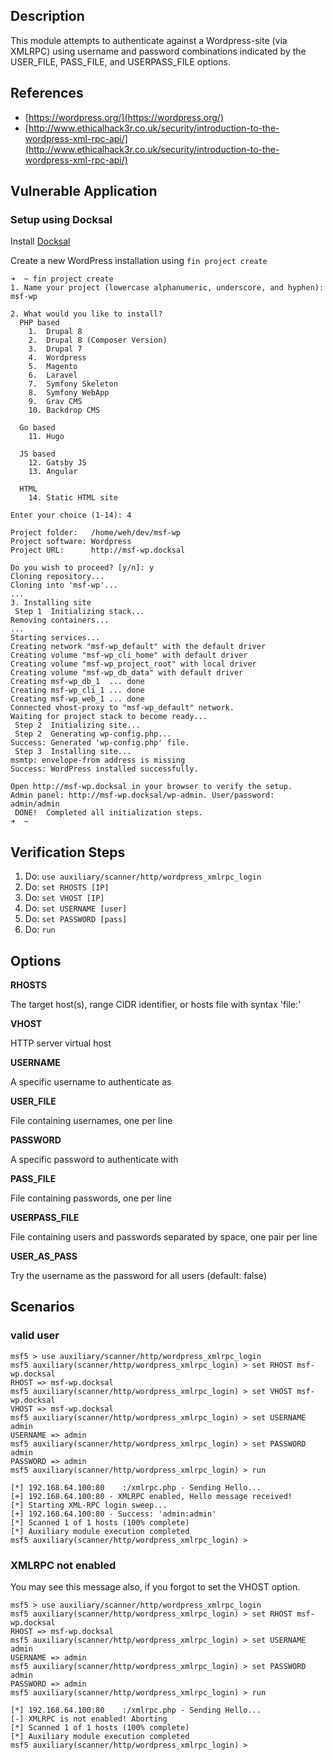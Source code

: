 ## Description
  This module attempts to authenticate against a Wordpress-site (via 
  XMLRPC) using username and password combinations indicated by the 
  USER_FILE, PASS_FILE, and USERPASS_FILE options.

## References
* [https://wordpress.org/](https://wordpress.org/)
* [http://www.ethicalhack3r.co.uk/security/introduction-to-the-wordpress-xml-rpc-api/](http://www.ethicalhack3r.co.uk/security/introduction-to-the-wordpress-xml-rpc-api/)

## Vulnerable Application

### Setup using Docksal
Install [Docksal](https://docksal.io/)

Create a new WordPress installation using `fin project create`

```
➜  ~ fin project create                  
1. Name your project (lowercase alphanumeric, underscore, and hyphen): msf-wp

2. What would you like to install?
  PHP based
    1.  Drupal 8
    2.  Drupal 8 (Composer Version)
    3.  Drupal 7
    4.  Wordpress
    5.  Magento
    6.  Laravel
    7.  Symfony Skeleton
    8.  Symfony WebApp
    9.  Grav CMS
    10. Backdrop CMS

  Go based
    11. Hugo

  JS based
    12. Gatsby JS
    13. Angular

  HTML
    14. Static HTML site

Enter your choice (1-14): 4

Project folder:   /home/weh/dev/msf-wp
Project software: Wordpress
Project URL:      http://msf-wp.docksal

Do you wish to proceed? [y/n]: y
Cloning repository...
Cloning into 'msf-wp'...
...
3. Installing site
 Step 1  Initializing stack...
Removing containers...
...
Starting services...
Creating network "msf-wp_default" with the default driver
Creating volume "msf-wp_cli_home" with default driver
Creating volume "msf-wp_project_root" with local driver
Creating volume "msf-wp_db_data" with default driver
Creating msf-wp_db_1  ... done
Creating msf-wp_cli_1 ... done
Creating msf-wp_web_1 ... done
Connected vhost-proxy to "msf-wp_default" network.
Waiting for project stack to become ready...
 Step 2  Initializing site...
 Step 2  Generating wp-config.php...
Success: Generated 'wp-config.php' file.
 Step 3  Installing site...
msmtp: envelope-from address is missing
Success: WordPress installed successfully.

Open http://msf-wp.docksal in your browser to verify the setup.
Admin panel: http://msf-wp.docksal/wp-admin. User/password: admin/admin  
 DONE!  Completed all initialization steps.
➜  ~ 
```

## Verification Steps

1. Do: ```use auxiliary/scanner/http/wordpress_xmlrpc_login```
2. Do: ```set RHOSTS [IP]```
3. Do: ```set VHOST [IP]```
4. Do: ```set USERNAME [user]```
5. Do: ```set PASSWORD [pass]```
6. Do: ```run```

## Options

**RHOSTS**

The target host(s), range CIDR identifier, or hosts file with syntax 'file:<path>'

**VHOST**

HTTP server virtual host

**USERNAME**

A specific username to authenticate as

**USER_FILE**

File containing usernames, one per line

**PASSWORD**

A specific password to authenticate with

**PASS_FILE**

File containing passwords, one per line

**USERPASS_FILE**

File containing users and passwords separated by space, one pair per line

**USER_AS_PASS**

Try the username as the password for all users (default: false)


## Scenarios

### valid user
```
msf5 > use auxiliary/scanner/http/wordpress_xmlrpc_login 
msf5 auxiliary(scanner/http/wordpress_xmlrpc_login) > set RHOST msf-wp.docksal
RHOST => msf-wp.docksal
msf5 auxiliary(scanner/http/wordpress_xmlrpc_login) > set VHOST msf-wp.docksal
VHOST => msf-wp.docksal
msf5 auxiliary(scanner/http/wordpress_xmlrpc_login) > set USERNAME admin
USERNAME => admin
msf5 auxiliary(scanner/http/wordpress_xmlrpc_login) > set PASSWORD admin
PASSWORD => admin
msf5 auxiliary(scanner/http/wordpress_xmlrpc_login) > run

[*] 192.168.64.100:80    :/xmlrpc.php - Sending Hello...
[+] 192.168.64.100:80 - XMLRPC enabled, Hello message received!
[*] Starting XML-RPC login sweep...
[+] 192.168.64.100:80 - Success: 'admin:admin'
[*] Scanned 1 of 1 hosts (100% complete)
[*] Auxiliary module execution completed
msf5 auxiliary(scanner/http/wordpress_xmlrpc_login) > 

```


### XMLRPC not enabled

You may see this message also, if you forgot to set the VHOST option.


```
msf5 > use auxiliary/scanner/http/wordpress_xmlrpc_login 
msf5 auxiliary(scanner/http/wordpress_xmlrpc_login) > set RHOST msf-wp.docksal
RHOST => msf-wp.docksal
msf5 auxiliary(scanner/http/wordpress_xmlrpc_login) > set USERNAME admin
USERNAME => admin
msf5 auxiliary(scanner/http/wordpress_xmlrpc_login) > set PASSWORD admin
PASSWORD => admin
msf5 auxiliary(scanner/http/wordpress_xmlrpc_login) > run

[*] 192.168.64.100:80    :/xmlrpc.php - Sending Hello...
[-] XMLRPC is not enabled! Aborting
[*] Scanned 1 of 1 hosts (100% complete)
[*] Auxiliary module execution completed
msf5 auxiliary(scanner/http/wordpress_xmlrpc_login) > 

```
